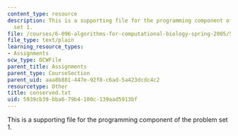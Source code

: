 ```yaml
---
content_type: resource
description: This is a supporting file for the programming component of the problem
  set 1.
file: /courses/6-096-algorithms-for-computational-biology-spring-2005/5939cb39bba679b4100c139aad5913bf_conserved.txt
file_type: text/plain
learning_resource_types:
- Assignments
ocw_type: OCWFile
parent_title: Assignments
parent_type: CourseSection
parent_uid: aaa8b881-447e-92f8-c6ad-5a423dcdc4c2
resourcetype: Other
title: conserved.txt
uid: 5939cb39-bba6-79b4-100c-139aad5913bf
---
```

This is a supporting file for the programming component of the problem set 1.

